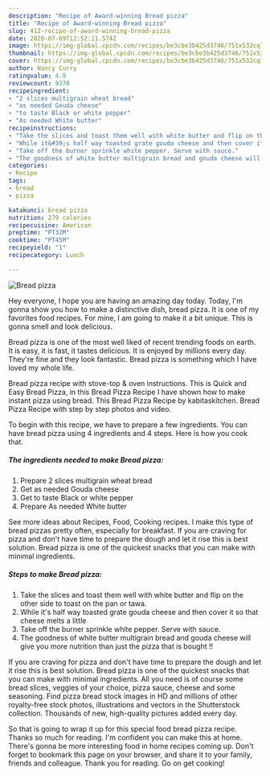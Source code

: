 ```yaml
---
description: "Recipe of Award-winning Bread pizza"
title: "Recipe of Award-winning Bread pizza"
slug: 412-recipe-of-award-winning-bread-pizza
date: 2020-07-09T12:52:11.574Z
image: https://img-global.cpcdn.com/recipes/be3cbe3b425d3746/751x532cq70/bread-pizza-recipe-main-photo.jpg
thumbnail: https://img-global.cpcdn.com/recipes/be3cbe3b425d3746/751x532cq70/bread-pizza-recipe-main-photo.jpg
cover: https://img-global.cpcdn.com/recipes/be3cbe3b425d3746/751x532cq70/bread-pizza-recipe-main-photo.jpg
author: Nancy Curry
ratingvalue: 4.9
reviewcount: 9370
recipeingredient:
- "2 slices multigrain wheat bread"
- "as needed Gouda cheese"
- "to taste Black or white pepper"
- "As needed White butter"
recipeinstructions:
- "Take the slices and toast them well with white butter and flip on the other side to toast on the pan or tawa."
- "While it&#39;s half way toasted grate gouda cheese and then cover it so that cheese melts a little"
- "Take off the burner sprinkle white pepper. Serve with sauce."
- "The goodness of white butter multigrain bread and gouda cheese will give you more nutrition than just the pizza that is bought !!"
categories:
- Recipe
tags:
- bread
- pizza

katakunci: bread pizza 
nutrition: 279 calories
recipecuisine: American
preptime: "PT32M"
cooktime: "PT45M"
recipeyield: "1"
recipecategory: Lunch

---
```



![Bread pizza](https://img-global.cpcdn.com/recipes/be3cbe3b425d3746/751x532cq70/bread-pizza-recipe-main-photo.jpg)

Hey everyone, I hope you are having an amazing day today. Today, I'm gonna show you how to make a distinctive dish, bread pizza. It is one of my favorites food recipes. For mine, I am going to make it a bit unique. This is gonna smell and look delicious.

Bread pizza is one of the most well liked of recent trending foods on earth. It is easy, it is fast, it tastes delicious. It is enjoyed by millions every day. They're fine and they look fantastic. Bread pizza is something which I have loved my whole life.

Bread pizza recipe with stove-top &amp; oven instructions. This is Quick and Easy Bread Pizza, in this Bread Pizza Recipe I have shown how to make instant pizza using bread. This Bread Pizza Recipe by kabitaskitchen. Bread Pizza Recipe with step by step photos and video.


To begin with this recipe, we have to prepare a few ingredients. You can have bread pizza using 4 ingredients and 4 steps. Here is how you cook that.

<!--inarticleads1-->

##### The ingredients needed to make Bread pizza:

1. Prepare 2 slices multigrain wheat bread
1. Get as needed Gouda cheese
1. Get to taste Black or white pepper
1. Prepare As needed White butter


See more ideas about Recipes, Food, Cooking recipes. I make this type of bread pizzas pretty often, especially for breakfast. If you are craving for pizza and don&#39;t have time to prepare the dough and let it rise this is best solution. Bread pizza is one of the quickest snacks that you can make with minimal ingredients. 

<!--inarticleads2-->

##### Steps to make Bread pizza:

1. Take the slices and toast them well with white butter and flip on the other side to toast on the pan or tawa.
1. While it&#39;s half way toasted grate gouda cheese and then cover it so that cheese melts a little
1. Take off the burner sprinkle white pepper. Serve with sauce.
1. The goodness of white butter multigrain bread and gouda cheese will give you more nutrition than just the pizza that is bought !!


If you are craving for pizza and don&#39;t have time to prepare the dough and let it rise this is best solution. Bread pizza is one of the quickest snacks that you can make with minimal ingredients. All you need is of course some bread slices, veggies of your choice, pizza sauce, cheese and some seasoning. Find pizza bread stock images in HD and millions of other royalty-free stock photos, illustrations and vectors in the Shutterstock collection. Thousands of new, high-quality pictures added every day. 

So that is going to wrap it up for this special food bread pizza recipe. Thanks so much for reading. I'm confident you can make this at home. There's gonna be more interesting food in home recipes coming up. Don't forget to bookmark this page on your browser, and share it to your family, friends and colleague. Thank you for reading. Go on get cooking!
